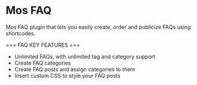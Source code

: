 # Mos FAQ
Mos FAQ plugin that lets you easily create, order and publicize FAQs using shortcodes.

=== FAQ KEY FEATURES ===

* Unlimited FAQs, with unlimited tag and category support
* Create FAQ categories
* Create FAQ posts and assign categories to them
* Insert custom CSS to style your FAQ posts

